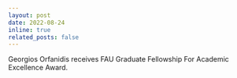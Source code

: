 ```yaml
---
layout: post
date: 2022-08-24
inline: true
related_posts: false
---
```


Georgios Orfanidis receives FAU Graduate Fellowship For Academic Excellence Award.
